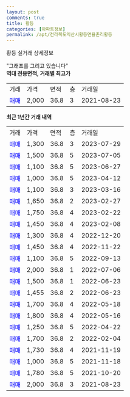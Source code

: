 ```yaml
---
layout: post
comments: true
title: 황등
categories: [아파트정보]
permalink: /apt/전라북도익산시황등면율촌리황등
---
```


황등 실거래 상세정보

<script type="text/javascript">
  google.charts.load('current', {'packages':['line', 'corechart']});
  google.charts.setOnLoadCallback(drawChart);

  function drawChart() {
    var data = new google.visualization.DataTable();
    data.addColumn('date', '거래일');
    data.addColumn('number', "매매");
    data.addColumn('number', "전세");
    data.addColumn('number', "전매");

    data.addRows([[new Date(Date.parse("2023-07-29")), 1300, null, null], [new Date(Date.parse("2023-07-05")), 1500, null, null], [new Date(Date.parse("2023-06-27")), 1100, null, null], [new Date(Date.parse("2023-04-12")), 1000, null, null], [new Date(Date.parse("2023-03-16")), 1100, null, null], [new Date(Date.parse("2023-02-27")), 1650, null, null], [new Date(Date.parse("2023-02-22")), 1750, null, null], [new Date(Date.parse("2023-02-08")), 1450, null, null], [new Date(Date.parse("2022-12-20")), 1300, null, null], [new Date(Date.parse("2022-11-22")), 1450, null, null], [new Date(Date.parse("2022-09-13")), 1100, null, null], [new Date(Date.parse("2022-07-06")), 2000, null, null], [new Date(Date.parse("2022-06-23")), 1500, null, null], [new Date(Date.parse("2022-06-23")), 1455, null, null], [new Date(Date.parse("2022-05-18")), 1700, null, null], [new Date(Date.parse("2022-05-16")), 1800, null, null], [new Date(Date.parse("2022-04-22")), 1250, null, null], [new Date(Date.parse("2022-02-04")), 1700, null, null], [new Date(Date.parse("2021-11-19")), 1730, null, null], [new Date(Date.parse("2021-11-18")), 1000, null, null], [new Date(Date.parse("2021-10-20")), 1780, null, null], [new Date(Date.parse("2021-08-23")), 2000, null, null]]);

    var options = {
      hAxis: {
        format: 'yyyy/MM/dd'
      },    
      lineWidth: 0,
      pointsVisible: true,    
      title: '최근 1년간 유형별 실거래가 분포',
      legend: { position: 'bottom' }
    };

    var formatter = new google.visualization.NumberFormat({pattern:'###,###'} );
    formatter.format(data, 1);
    formatter.format(data, 2);
    
    setTimeout(function() {
        var chart = new google.visualization.LineChart(document.getElementById('columnchart_material'));
        chart.draw(data, (options));
        document.getElementById('loading').style.display = 'none';
    }, 200);
  }
</script>


<div id="loading" style="z-index:20; display: block; margin-left: 0px">"그래프를 그리고 있습니다"</div>
<div id="columnchart_material" style="width: 95%; margin-left: 0px; display: block"></div>
<!-- contents start -->
<b>역대 전용면적, 거래별 최고가</b>
<table class="sortable">
    <tr>
      <td>거래</td>
      <td>가격</td>
      <td>면적</td>
      <td>층</td>
      <td>거래일</td>
    </tr>
        <tr>
          <td><a style="color: blue">매매</a></td>
          <td>2,000</td>
          <td>36.8</td>
          <td>3</td>
          <td>2021-08-23</td>
        </tr>        
    
    
</table>

<b>최근 1년간 거래 내역</b>

<table class="sortable">
    <tr>
      <td>거래</td>
      <td>가격</td>
      <td>면적</td>
      <td>층</td>
      <td>거래일</td>
    </tr>
    <tr>
      <td><a style="color: blue">매매</a></td>
      <td>1,300</td>
      <td>36.8</td>
      <td>3</td>
      <td>2023-07-29</td>
    </tr>          <tr>
      <td><a style="color: blue">매매</a></td>
      <td>1,500</td>
      <td>36.8</td>
      <td>5</td>
      <td>2023-07-05</td>
    </tr>          <tr>
      <td><a style="color: blue">매매</a></td>
      <td>1,100</td>
      <td>36.8</td>
      <td>5</td>
      <td>2023-06-27</td>
    </tr>          <tr>
      <td><a style="color: blue">매매</a></td>
      <td>1,000</td>
      <td>36.8</td>
      <td>5</td>
      <td>2023-04-12</td>
    </tr>          <tr>
      <td><a style="color: blue">매매</a></td>
      <td>1,100</td>
      <td>36.8</td>
      <td>3</td>
      <td>2023-03-16</td>
    </tr>          <tr>
      <td><a style="color: blue">매매</a></td>
      <td>1,650</td>
      <td>36.8</td>
      <td>2</td>
      <td>2023-02-27</td>
    </tr>          <tr>
      <td><a style="color: blue">매매</a></td>
      <td>1,750</td>
      <td>36.8</td>
      <td>4</td>
      <td>2023-02-22</td>
    </tr>          <tr>
      <td><a style="color: blue">매매</a></td>
      <td>1,450</td>
      <td>36.8</td>
      <td>4</td>
      <td>2023-02-08</td>
    </tr>          <tr>
      <td><a style="color: blue">매매</a></td>
      <td>1,300</td>
      <td>36.8</td>
      <td>4</td>
      <td>2022-12-20</td>
    </tr>          <tr>
      <td><a style="color: blue">매매</a></td>
      <td>1,450</td>
      <td>36.8</td>
      <td>4</td>
      <td>2022-11-22</td>
    </tr>          <tr>
      <td><a style="color: blue">매매</a></td>
      <td>1,100</td>
      <td>36.8</td>
      <td>5</td>
      <td>2022-09-13</td>
    </tr>          <tr>
      <td><a style="color: blue">매매</a></td>
      <td>2,000</td>
      <td>36.8</td>
      <td>1</td>
      <td>2022-07-06</td>
    </tr>          <tr>
      <td><a style="color: blue">매매</a></td>
      <td>1,500</td>
      <td>36.8</td>
      <td>1</td>
      <td>2022-06-23</td>
    </tr>          <tr>
      <td><a style="color: blue">매매</a></td>
      <td>1,455</td>
      <td>36.8</td>
      <td>2</td>
      <td>2022-06-23</td>
    </tr>          <tr>
      <td><a style="color: blue">매매</a></td>
      <td>1,700</td>
      <td>36.8</td>
      <td>4</td>
      <td>2022-05-18</td>
    </tr>          <tr>
      <td><a style="color: blue">매매</a></td>
      <td>1,800</td>
      <td>36.8</td>
      <td>4</td>
      <td>2022-05-16</td>
    </tr>          <tr>
      <td><a style="color: blue">매매</a></td>
      <td>1,250</td>
      <td>36.8</td>
      <td>5</td>
      <td>2022-04-22</td>
    </tr>          <tr>
      <td><a style="color: blue">매매</a></td>
      <td>1,700</td>
      <td>36.8</td>
      <td>2</td>
      <td>2022-02-04</td>
    </tr>          <tr>
      <td><a style="color: blue">매매</a></td>
      <td>1,730</td>
      <td>36.8</td>
      <td>4</td>
      <td>2021-11-19</td>
    </tr>          <tr>
      <td><a style="color: blue">매매</a></td>
      <td>1,000</td>
      <td>36.8</td>
      <td>5</td>
      <td>2021-11-18</td>
    </tr>          <tr>
      <td><a style="color: blue">매매</a></td>
      <td>1,780</td>
      <td>36.8</td>
      <td>5</td>
      <td>2021-10-20</td>
    </tr>          <tr>
      <td><a style="color: blue">매매</a></td>
      <td>2,000</td>
      <td>36.8</td>
      <td>3</td>
      <td>2021-08-23</td>
    </tr>      </table>
<!-- contents end -->    

